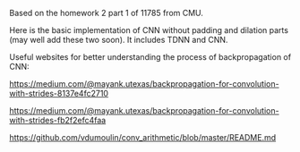 Based on the homework 2 part 1 of 11785 from CMU.

Here is the basic implementation of CNN without padding and dilation parts (may well add these two soon). It includes TDNN and CNN.

Useful websites for better understanding the process of backpropagation of CNN:

https://medium.com/@mayank.utexas/backpropagation-for-convolution-with-strides-8137e4fc2710

https://medium.com/@mayank.utexas/backpropagation-for-convolution-with-strides-fb2f2efc4faa

https://github.com/vdumoulin/conv_arithmetic/blob/master/README.md
